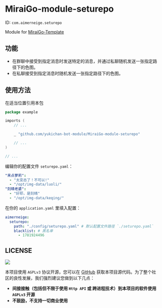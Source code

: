 # MiraiGo-module-seturepo

ID: `com.aimerneige.seturepo`

Module for [MiraiGo-Template](https://github.com/Logiase/MiraiGo-Template)

## 功能

- 在群聊中接受到指定消息时发送特定的消息，并通过私聊随机发送一张指定路径下的色图。
- 在私聊接受到指定消息时随机发送一张指定路径下的色图。

## 使用方法

在适当位置引用本包

```go
package example

imports (
    // ...

    _ "github.com/yukichan-bot-module/MiraiGo-module-seturepo"

    // ...
)

// ...
```

编辑你的配置文件 `seturepo.yaml`：

```yaml
"来点萝莉":
  - "太变态了！不可以!"
  - "/opt/img-data/luoli/"
"刻晴老婆":
  - "好耶，是刻晴"
  - "/opt/img-data/keqing/"
```

在你的 `application.yaml` 里填入配置：


```yaml
aimerneige:
  seturepo:
    path: "./config/seturepo.yaml" # 默认配置文件路径 `./seturepo.yaml`
    blacklist: # 黑名单
      - 1781924496
```

## LICENSE

<a href="https://www.gnu.org/licenses/agpl-3.0.en.html">
<img src="https://www.gnu.org/graphics/agplv3-155x51.png">
</a>

本项目使用 `AGPLv3` 协议开源，您可以在 [GitHub](https://github.com/yukichan-bot-module/MiraiGo-module-seturepo) 获取本项目源代码。为了整个社区的良性发展，我们强烈建议您做到以下几点：

- **间接接触（包括但不限于使用 `Http API` 或 跨进程技术）到本项目的软件使用 `AGPLv3` 开源**
- **不鼓励，不支持一切商业使用**
